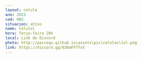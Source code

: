 ```yaml
---
layout: celula
ano: 2023
cod: 002
situacion: ativo
name: Celulol
hora: Terça-feira 20h
local: Link do Discord
photo: http://pacceqx.github.io\assets\pic\celulas\lol.png
link: https://discord.gg/6ZKmFFTfx5
---
```


